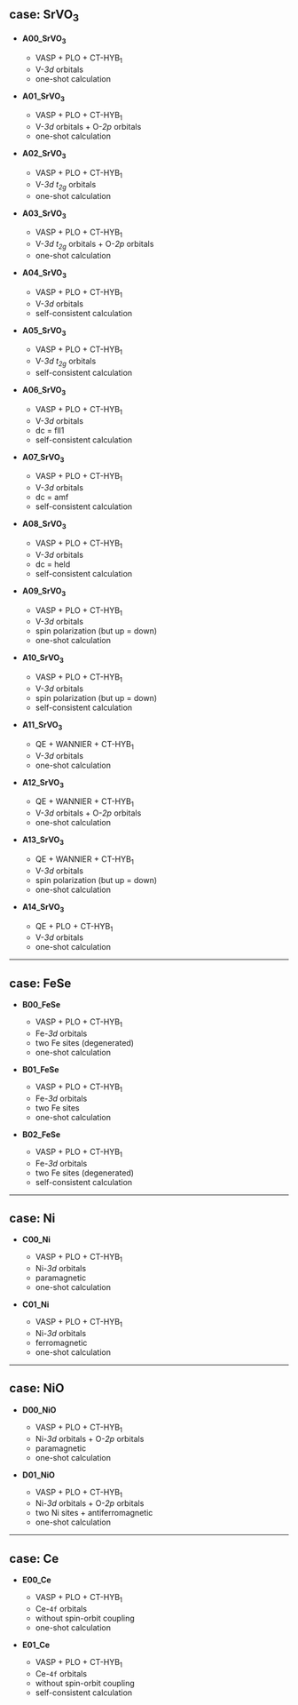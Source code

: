 ## case: SrVO<sub>3</sub>

* **A00_SrVO<sub>3</sub>**

    * VASP + PLO + CT-HYB<sub>1</sub>
    * V-*3d* orbitals
    * one-shot calculation

* **A01_SrVO<sub>3</sub>**

    * VASP + PLO + CT-HYB<sub>1</sub>
    * V-*3d* orbitals + O-*2p* orbitals
    * one-shot calculation

* **A02_SrVO<sub>3</sub>**

    * VASP + PLO + CT-HYB<sub>1</sub>
    * V-*3d* *t<sub>2g</sub>* orbitals
    * one-shot calculation

* **A03_SrVO<sub>3</sub>**

    * VASP + PLO + CT-HYB<sub>1</sub>
    * V-*3d* *t<sub>2g</sub>* orbitals + O-*2p* orbitals
    * one-shot calculation

* **A04_SrVO<sub>3</sub>**

    * VASP + PLO + CT-HYB<sub>1</sub>
    * V-*3d* orbitals
    * self-consistent calculation

* **A05_SrVO<sub>3</sub>**

    * VASP + PLO + CT-HYB<sub>1</sub>
    * V-*3d* *t<sub>2g</sub>* orbitals
    * self-consistent calculation

* **A06_SrVO<sub>3</sub>**

    * VASP + PLO + CT-HYB<sub>1</sub>
    * V-*3d* orbitals
    * dc = fll1
    * self-consistent calculation

* **A07_SrVO<sub>3</sub>**

    * VASP + PLO + CT-HYB<sub>1</sub>
    * V-*3d* orbitals
    * dc = amf
    * self-consistent calculation

* **A08_SrVO<sub>3</sub>**

    * VASP + PLO + CT-HYB<sub>1</sub>
    * V-*3d* orbitals
    * dc = held
    * self-consistent calculation

* **A09_SrVO<sub>3</sub>**

    * VASP + PLO + CT-HYB<sub>1</sub>
    * V-*3d* orbitals
    * spin polarization (but up = down)
    * one-shot calculation

* **A10_SrVO<sub>3</sub>**

    * VASP + PLO + CT-HYB<sub>1</sub>
    * V-*3d* orbitals
    * spin polarization (but up = down)
    * self-consistent calculation

* **A11_SrVO<sub>3</sub>**

    * QE + WANNIER + CT-HYB<sub>1</sub>
    * V-*3d* orbitals
    * one-shot calculation

* **A12_SrVO<sub>3</sub>**

    * QE + WANNIER + CT-HYB<sub>1</sub>
    * V-*3d* orbitals + O-*2p* orbitals
    * one-shot calculation

* **A13_SrVO<sub>3</sub>**

    * QE + WANNIER + CT-HYB<sub>1</sub>
    * V-*3d* orbitals
    * spin polarization (but up = down)
    * one-shot calculation

* **A14_SrVO<sub>3</sub>**

    * QE + PLO + CT-HYB<sub>1</sub>
    * V-*3d* orbitals
    * one-shot calculation

---

## case: FeSe

* **B00_FeSe**

    * VASP + PLO + CT-HYB<sub>1</sub>
    * Fe-*3d* orbitals
    * two Fe sites (degenerated)
    * one-shot calculation

* **B01_FeSe**

    * VASP + PLO + CT-HYB<sub>1</sub>
    * Fe-*3d* orbitals
    * two Fe sites
    * one-shot calculation

* **B02_FeSe**

    * VASP + PLO + CT-HYB<sub>1</sub>
    * Fe-*3d* orbitals
    * two Fe sites (degenerated)
    * self-consistent calculation

---

## case: Ni

* **C00_Ni**

    * VASP + PLO + CT-HYB<sub>1</sub>
    * Ni-*3d* orbitals
    * paramagnetic
    * one-shot calculation

* **C01_Ni**

    * VASP + PLO + CT-HYB<sub>1</sub>
    * Ni-*3d* orbitals
    * ferromagnetic
    * one-shot calculation

---

## case: NiO

* **D00_NiO**

    * VASP + PLO + CT-HYB<sub>1</sub>
    * Ni-*3d* orbitals + O-*2p* orbitals
    * paramagnetic
    * one-shot calculation

* **D01_NiO**

    * VASP + PLO + CT-HYB<sub>1</sub>
    * Ni-*3d* orbitals + O-*2p* orbitals
    * two Ni sites + antiferromagnetic
    * one-shot calculation

---

## case: Ce

* **E00_Ce**

    * VASP + PLO + CT-HYB<sub>1</sub>
    * Ce-``4f`` orbitals
    * without spin-orbit coupling
    * one-shot calculation

* **E01_Ce**

    * VASP + PLO + CT-HYB<sub>1</sub>
    * Ce-``4f`` orbitals
    * without spin-orbit coupling
    * self-consistent calculation
